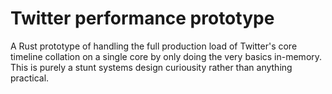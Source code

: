 # Twitter performance prototype

A Rust prototype of handling the full production load of Twitter's core timeline collation on a single core by only doing the very basics in-memory. This is purely a stunt systems design curiousity rather than anything practical.

